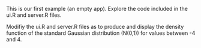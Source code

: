 This is our first example (an empty app). Explore the code included in the ui.R and server.R files. 

Modifiy the ui.R and server.R files as to produce and display the density function of the standard Gaussian distribution (N(0,1)) for values between -4 and 4.